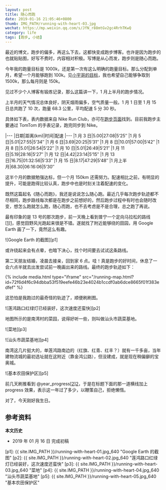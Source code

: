 ```yaml
---
layout: post
title: 随心而跑
date: 2019-01-16 21:05:46+0800
thumb: IMG_PATH/running-with-heart-03.jpg
wechat: https://mp.weixin.qq.com/s/JfN_r88mtGv2gc4RrhTKwQ
category: life
tags: [跑步, 小结]
---
```


最近的博文，跑步的偏多，再这么下去，这都快变成跑步博客。也许是因为跑步的也就贴贴图，好写不费时，内容相对积极。写博是从心而发，跑步则是随心而跑。

今年我的跑量目标是 1000k，还是第一次有这么明确的跑量目标。那么分配到单月，希望一个月能够跑到 100k。见[小宇哥的目标](/run-in-2018.html#comment-4271580440)，我也希望自己能够争取到 1500k，那么每月则是 150k。

见过不少个人博客有锻炼记录，那么这篇讲一下，1 月上半月的跑步情况。

上半月的天气情况总体良好，阴天烟雨偏多，空气质量一般。1 月 1 日至 1 月 15 日总共跑了 10 次，跑量 68.3 公里，平均配速 5 分 30 秒。

具体如下表，表内数据来自 Nike Run Club，亦可在[跑步页面](/running.html)找到。目前我跑步主要通过 TomTom 的手表记录，跑完同步到 Nike。

|---
|日期|距离(km)|时间|配速
|---
|1 月 3 日|5.00|27:08|5‘25″
|1 月 5 日|5.01|27:55|5‘34″
|1 月 6 日|3.69|20:25|5‘31″
|1 月 8 日|10.01|57:00|5‘42″
|1 月 8 日|5.01|26:54|5‘22″
|1 月 10 日|5.01|26:49|5‘21″
|1 月 11 日|5.19|28:16|5‘27″
|1 月 12 日|4.42|23:14|5‘15″
|1 月 13 日|16.75|01:32:56|5‘33″
|1 月 15 日|8.17|47:29|5‘48″
|1 月上半月|68.30|06:16:06|5‘30″

这半个月的数据勉强达标，但一个月 150km 还需努力。配速相比之前，有明显的提升，可能是跑得比较认真，跑步中也是时刻关注着配速的变化。

既然这篇起名《随心而跑》，我还是说说怎么随心跑。最近几乎每次跑步轨迹都不尽相同，跑步路线每次都是在跑步之前想好的，然后跑步过程中有时也会随时改变，想怎么跑就怎么跑，随心而跑，也不去考虑是不是合理，总之跑了再说。

最有印象的是 13 号的那次跑步，前一天晚上看到普宁一个定向马拉松的路线[[1]][1]，感觉田野风光跑起来很是不错。遂就找了附近能够绕的田园，用 Google Earth 画了一下，竟然这么有趣。

![Google Earth 的截图][p1]

或许绕起来会有点晕，也暗下决心，找个时间要去试试这条路线。

第二天朋友结婚，凌晨去接亲，回到家 6 点。哇！真是跑步的好时间，休息了一会六点半就去出发尝试前一晚画出来的路线。最终的跑步轨迹如下：

{% include media.html type="iframe" src="/running-map.html?id=72f6d4f6c94dbba53f519eefe46b23e4024b1ccdf0ab6dce8665f01f383edfef" %}

这恐怕是我跑过的最奇怪的轨迹了，顺便刷刷图。

![莲鸿路口红绿灯已经装好，这次速度还蛮快][p2]

地图所示的是南湾村的菜园，说得好听一些，则叫做汕头市蔬菜基地。

![菜地][p3]

![汕头市蔬菜基地][p4]

南湾这几片挺大的，单莲鸿路南边的（红旗、红青、红丰？）就有一千多亩，当年建物流城的最初选址就在这附近（靠金鸿公路），但没建成，就是现在稍偏僻的宝奥城。

![基本农田保护区][p5]

前几天刷推看到 @year_progress[[2]][2]，于是在标题下面的那一道横线加上 progress 效果，表示这一年过了多少，以鞭策自己，拒绝懒惰。

对了，今天刚好我生日。

## 参考资料

[1]: https://mp.weixin.qq.com/s/p5DBQe71Kt4NBZNvW2VRUw "悦府世家2019普宁生态定向马拉松"
[2]: https://twitter.com/year_progress "Year Progress"

**本文历史**

* 2019 年 01 月 16 日 完成初稿

[p1]: {{ site.IMG_PATH }}/running-with-heart-01.jpg_640 "Google Earth 的截图"
[p2]: {{ site.IMG_PATH }}/running-with-heart-02.jpg_640 "莲鸿路口红绿灯已经装好，这次速度还蛮快"
[p3]: {{ site.IMG_PATH }}/running-with-heart-03.jpg_640 "菜地"
[p4]: {{ site.IMG_PATH }}/running-with-heart-04.jpg_640 "汕头市蔬菜基地"
[p5]: {{ site.IMG_PATH }}/running-with-heart-05.jpg_640 "基本农田保护区"
